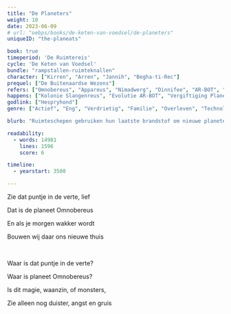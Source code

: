 ```yaml
---
title: "De Planeters"
weight: 10
date: 2023-06-09
# url: "oebps/books/de-keten-van-voedsel/de-planeters"
uniqueID: "the-planeats"

book: true
timeperiod: 'De Ruimtereis'
cycle: 'De Keten van Voedsel'
bundle: "rampstallen-ruimteknallen"
character: ["Kirren", "Arren", "Jannih", "Begha-ti-Rec"]
prequel: ["De Buitenaardse Wezens"]
refers: ["Omnobereus", "Appareus", "Nimadwerg", "Dinnifee", "AR-BOT", "AR-BRIL", "Nibuwe Stelsel", "CAJAR", "HERO", "Dalas", "Hemelvoorwerpen", "Hemelse Bloemen van Eeris", "Vuurring", "Hespryhond", "Steen van Zekerstof", "Boek der Betekenis", "Radiostilte van Platsu", "Zwoele Zee", "Somnia", "Reuzenstelsel", "Feeënstelsel", "Trevran"]
happens: ["Kolonie Slangenreus", "Evolutie AR-BOT", "Vergiftiging Planeters"]
godlink: ["Hespryhond"]
genre: ["Actief", "Eng", "Verdrietig", "Familie", "Overleven", "Technologie", "Wetenschap", "Biologie", "Gevecht"]

blurb: "Ruimteschepen gebruiken hun laatste brandstof om nieuwe planeten te bereiken waar mensen kunnen leven. Vlak voordat ze aankomen, zijn al die planeten plotseling nergens te bekennen."

readability:
  - words: 14981
    lines: 1596
    score: 6

timeline:
  - yearstart: 3500

---
```


Zie dat puntje in de verte, lief

Dat is de planeet Omnobereus

En als je morgen wakker wordt

Bouwen wij daar ons nieuwe thuis

&nbsp;

Waar is dat puntje in de verte?

Waar is planeet Omnobereus?

Is dit magie, waanzin, of monsters,

Zie alleen nog duister, angst en gruis